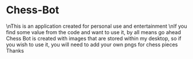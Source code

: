# Chess-Bot
\nThis is an application created for personal use and entertainment
\nIf you find some value from the code and want to use it, by all means go ahead
Chess Bot is created with images that are stored within my desktop, so if you wish to use it, you will need to add your own pngs for chess pieces
Thanks
